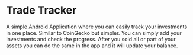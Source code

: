 
# Trade Tracker

A simple Android Application where you can easily track your investments in one place. Similar to CoinGecko but simpler.
You can simply add your investments and check the progress. After you sold all or part of your assets you can do the 
same in the app and it will update your balance.

